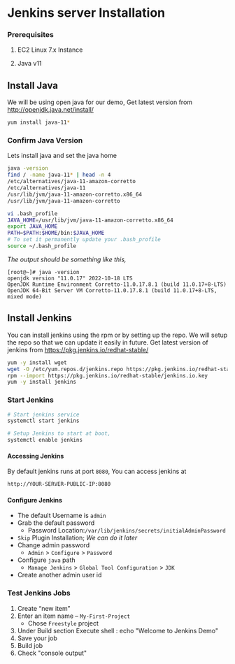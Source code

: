 # Jenkins server Installation

### Prerequisites 
 1. EC2 Linux 7.x Instance

 2. Java v11

## Install Java
We will be using open java for our demo, Get latest version from http://openjdk.java.net/install/
```sh
yum install java-11*

```

### Confirm Java Version
Lets install java and set the java home
```sh
java -version
find / -name java-11* | head -n 4
/etc/alternatives/java-11-amazon-corretto
/etc/alternatives/java-11
/usr/lib/jvm/java-11-amazon-corretto.x86_64
/usr/lib/jvm/java-11-amazon-corretto

vi .bash_profile
JAVA_HOME=/usr/lib/jvm/java-11-amazon-corretto.x86_64
export JAVA_HOME
PATH=$PATH:$HOME/bin:$JAVA_HOME
# To set it permanently update your .bash_profile
source ~/.bash_profile
```
_The output should be something like this,_
```
[root@~]# java -version
openjdk version "11.0.17" 2022-10-18 LTS
OpenJDK Runtime Environment Corretto-11.0.17.8.1 (build 11.0.17+8-LTS)
OpenJDK 64-Bit Server VM Corretto-11.0.17.8.1 (build 11.0.17+8-LTS, mixed mode)
```

## Install Jenkins
You can install jenkins using the rpm or by setting up the repo. We will setup the repo so that we can update it easily in future.
Get latest version of jenkins from https://pkg.jenkins.io/redhat-stable/
```sh
yum -y install wget
wget -O /etc/yum.repos.d/jenkins.repo https://pkg.jenkins.io/redhat-stable/jenkins.repo
rpm --import https://pkg.jenkins.io/redhat-stable/jenkins.io.key
yum -y install jenkins
```

### Start Jenkins
```sh
# Start jenkins service
systemctl start jenkins

# Setup Jenkins to start at boot,
systemctl enable jenkins
```

#### Accessing Jenkins
By default jenkins runs at port `8080`, You can access jenkins at
```sh
http://YOUR-SERVER-PUBLIC-IP:8080
```
#### Configure Jenkins
- The default Username is `admin`
- Grab the default password 
  - Password Location:`/var/lib/jenkins/secrets/initialAdminPassword`
- `Skip` Plugin Installation; _We can do it later_
- Change admin password
  - `Admin` > `Configure` > `Password`
- Configure `java` path
  - `Manage Jenkins` > `Global Tool Configuration` > `JDK`  
- Create another admin user id

### Test Jenkins Jobs
1. Create “new item”
1. Enter an item name – `My-First-Project`
   - Chose `Freestyle` project
1. Under Build section
	Execute shell : echo "Welcome to Jenkins Demo"
1. Save your job 
1. Build job
1. Check "console output"
